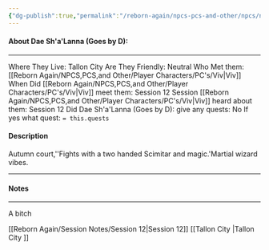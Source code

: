 ```yaml
---
{"dg-publish":true,"permalink":"/reborn-again/npcs-pcs-and-other/npcs/neutral/dae-sh-a-lanna-goes-by-d/"}
---
```



#### About Dae Sh'a'Lanna (Goes by D):
---
Where They Live: Tallon City 
Are They Friendly: Neutral
Who Met them: [[Reborn Again/NPCS,PCS,and Other/Player Characters/PC's/Viv\|Viv]]
When Did [[Reborn Again/NPCS,PCS,and Other/Player Characters/PC's/Viv\|Viv]] meet them: Session 12
Session [[Reborn Again/NPCS,PCS,and Other/Player Characters/PC's/Viv\|Viv]] heard about them: Session 12
Did Dae Sh'a'Lanna (Goes by D): give any quests: No
	If yes what quest: `= this.quests`


#### Description
Autumn court,''Fights with a two handed Scimitar and magic.'Martial wizard vibes.

---

#### Notes
---
A bitch

[[Reborn Again/Session Notes/Session 12\|Session 12]]
[[Tallon City \|Tallon City ]]
